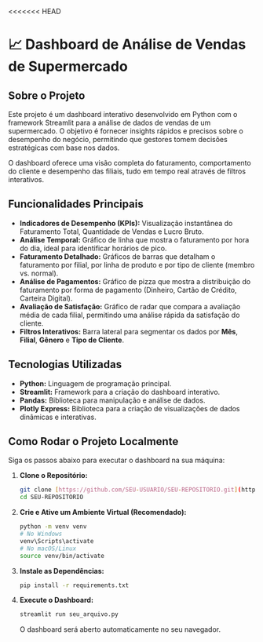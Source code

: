 <<<<<<< HEAD
# 📈 Dashboard de Análise de Vendas de Supermercado

## Sobre o Projeto
Este projeto é um dashboard interativo desenvolvido em Python com o framework Streamlit para a análise de dados de vendas de um supermercado. O objetivo é fornecer insights rápidos e precisos sobre o desempenho do negócio, permitindo que gestores tomem decisões estratégicas com base nos dados.

O dashboard oferece uma visão completa do faturamento, comportamento do cliente e desempenho das filiais, tudo em tempo real através de filtros interativos.

## Funcionalidades Principais
- **Indicadores de Desempenho (KPIs):** Visualização instantânea do Faturamento Total, Quantidade de Vendas e Lucro Bruto.
- **Análise Temporal:** Gráfico de linha que mostra o faturamento por hora do dia, ideal para identificar horários de pico.
- **Faturamento Detalhado:** Gráficos de barras que detalham o faturamento por filial, por linha de produto e por tipo de cliente (membro vs. normal).
- **Análise de Pagamentos:** Gráfico de pizza que mostra a distribuição do faturamento por forma de pagamento (Dinheiro, Cartão de Crédito, Carteira Digital).
- **Avaliação de Satisfação:** Gráfico de radar que compara a avaliação média de cada filial, permitindo uma análise rápida da satisfação do cliente.
- **Filtros Interativos:** Barra lateral para segmentar os dados por **Mês**, **Filial**, **Gênero** e **Tipo de Cliente**.

## Tecnologias Utilizadas
- **Python:** Linguagem de programação principal.
- **Streamlit:** Framework para a criação do dashboard interativo.
- **Pandas:** Biblioteca para manipulação e análise de dados.
- **Plotly Express:** Biblioteca para a criação de visualizações de dados dinâmicas e interativas.

## Como Rodar o Projeto Localmente

Siga os passos abaixo para executar o dashboard na sua máquina:

1.  **Clone o Repositório:**
    ```bash
    git clone [https://github.com/SEU-USUARIO/SEU-REPOSITORIO.git](https://github.com/SEU-USUARIO/SEU-REPOSITORIO.git)
    cd SEU-REPOSITORIO
    ```

2.  **Crie e Ative um Ambiente Virtual (Recomendado):**
    ```bash
    python -m venv venv
    # No Windows
    venv\Scripts\activate
    # No macOS/Linux
    source venv/bin/activate
    ```

3.  **Instale as Dependências:**
    ```bash
    pip install -r requirements.txt
    ```

4.  **Execute o Dashboard:**
    ```bash
    streamlit run seu_arquivo.py
    ```
    O dashboard será aberto automaticamente no seu navegador.
